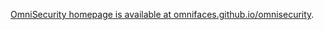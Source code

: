 [OmniSecurity homepage is available at omnifaces.github.io/omnisecurity](http://omnifaces.github.io/omnisecurity/).
